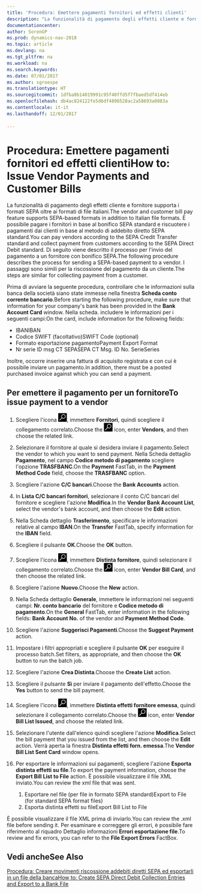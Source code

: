 ```yaml
---
title: 'Procedura: Emettere pagamenti fornitori ed effetti clienti'
description: "La funzionalità di pagamento degli effetti cliente e fornitore supporta i formati SEPA oltre ai formati di file italiani."
documentationcenter: 
author: SorenGP
ms.prod: dynamics-nav-2018
ms.topic: article
ms.devlang: na
ms.tgt_pltfrm: na
ms.workload: na
ms.search.keywords: 
ms.date: 07/01/2017
ms.author: sgroespe
ms.translationtype: HT
ms.sourcegitcommit: 1dfba8b14019991c95f40ffd5f7fbaed5df414eb
ms.openlocfilehash: db4ac824122fe5d6df4898528ac2a58693a0883a
ms.contentlocale: it-it
ms.lasthandoff: 12/01/2017

---
```

# <a name="how-to-issue-vendor-payments-and-customer-bills"></a><span data-ttu-id="07220-103">Procedura: Emettere pagamenti fornitori ed effetti clienti</span><span class="sxs-lookup"><span data-stu-id="07220-103">How to: Issue Vendor Payments and Customer Bills</span></span>
<span data-ttu-id="07220-104">La funzionalità di pagamento degli effetti cliente e fornitore supporta i formati SEPA oltre ai formati di file italiani.</span><span class="sxs-lookup"><span data-stu-id="07220-104">The vendor and customer bill pay feature supports SEPA-based formats in addition to Italian file formats.</span></span> <span data-ttu-id="07220-105">È possibile pagare i fornitori in base al bonifico SEPA standard e riscuotere i pagamenti dai clienti in base al metodo di addebito diretto SEPA standard.</span><span class="sxs-lookup"><span data-stu-id="07220-105">You can pay vendors according to the SEPA Credit Transfer standard and collect payment from customers according to the SEPA Direct Debit standard.</span></span> <span data-ttu-id="07220-106">Di seguito viene descritto il processo per l'invio del pagamento a un fornitore con bonifico SEPA.</span><span class="sxs-lookup"><span data-stu-id="07220-106">The following procedure describes the process for sending a SEPA-based payment to a vendor.</span></span> <span data-ttu-id="07220-107">I passaggi sono simili per la riscossione del pagamento da un cliente.</span><span class="sxs-lookup"><span data-stu-id="07220-107">The steps are similar for collecting payment from a customer.</span></span>  

 <span data-ttu-id="07220-108">Prima di avviare la seguente procedura, controllare che le informazioni sulla banca della società siano state immesse nella finestra **Scheda conto corrente bancario**.</span><span class="sxs-lookup"><span data-stu-id="07220-108">Before starting the following procedure, make sure that information for your company's bank has been provided in the **Bank Account Card** window.</span></span> <span data-ttu-id="07220-109">Nella scheda. includere le informazioni per i seguenti campi:</span><span class="sxs-lookup"><span data-stu-id="07220-109">On the card, include information for the following fields:</span></span>  

- <span data-ttu-id="07220-110">IBAN</span><span class="sxs-lookup"><span data-stu-id="07220-110">IBAN</span></span>  
- <span data-ttu-id="07220-111">Codice SWIFT (facoltativo)</span><span class="sxs-lookup"><span data-stu-id="07220-111">SWIFT Code (optional)</span></span>  
- <span data-ttu-id="07220-112">Formato esportazione pagamento</span><span class="sxs-lookup"><span data-stu-id="07220-112">Payment Export Format</span></span>  
- <span data-ttu-id="07220-113">Nr serie ID msg CT SEPA</span><span class="sxs-lookup"><span data-stu-id="07220-113">SEPA CT Msg. ID No.</span></span> <span data-ttu-id="07220-114">Serie</span><span class="sxs-lookup"><span data-stu-id="07220-114">Series</span></span>  

<span data-ttu-id="07220-115">Inoltre, occorre inserire una fattura di acquisito registrata e con cui è possibile inviare un pagamento.</span><span class="sxs-lookup"><span data-stu-id="07220-115">In addition, there must be a posted purchased invoice against which you can send a payment.</span></span>  

## <a name="to-issue-payment-to-a-vendor"></a><span data-ttu-id="07220-116">Per emettere il pagamento per un fornitore</span><span class="sxs-lookup"><span data-stu-id="07220-116">To issue payment to a vendor</span></span>  

1. <span data-ttu-id="07220-117">Scegliere l'icona ![Cerca pagina o report](../../media/ui-search/search_small.png "icona Cerca pagina o report"), immettere **Fornitori**, quindi scegliere il collegamento correlato.</span><span class="sxs-lookup"><span data-stu-id="07220-117">Choose the ![Search for Page or Report](../../media/ui-search/search_small.png "Search for Page or Report icon") icon, enter **Vendors**, and then choose the related link.</span></span>  
2. <span data-ttu-id="07220-118">Selezionare il fornitore al quale si desidera inviare il pagamento.</span><span class="sxs-lookup"><span data-stu-id="07220-118">Select the vendor to which you want to send payment.</span></span> <span data-ttu-id="07220-119">Nella Scheda dettaglio **Pagamento**, nel campo **Codice metodo di pagamento** scegliere l'opzione **TRASFBANC**.</span><span class="sxs-lookup"><span data-stu-id="07220-119">On the **Payment** FastTab, in the **Payment Method Code** field, choose the **TRASFBANC** option.</span></span>
3. <span data-ttu-id="07220-120">Scegliere l'azione **C/C bancari**.</span><span class="sxs-lookup"><span data-stu-id="07220-120">Choose the **Bank Accounts** action.</span></span>  
4. <span data-ttu-id="07220-121">In **Lista C/C bancari fornitori**, selezionare il conto C/C bancari del fornitore e scegliere l'azione **Modifica**.</span><span class="sxs-lookup"><span data-stu-id="07220-121">In the **Vendor Bank Account List**, select the vendor's bank account, and then choose the **Edit** action.</span></span>
5. <span data-ttu-id="07220-122">Nella Scheda dettaglio **Trasferimento**, specificare le informazioni relative al campo **IBAN**.</span><span class="sxs-lookup"><span data-stu-id="07220-122">On the **Transfer** FastTab, specify information for the **IBAN** field.</span></span>  
6. <span data-ttu-id="07220-123">Scegliere il pulsante **OK**.</span><span class="sxs-lookup"><span data-stu-id="07220-123">Choose the **OK** button.</span></span>  
7. <span data-ttu-id="07220-124">Scegliere l'icona ![Cerca pagina o report](../../media/ui-search/search_small.png "Cerca pagina o report"), immettere **Distinta fornitore**, quindi selezionare il collegamento correlato.</span><span class="sxs-lookup"><span data-stu-id="07220-124">Choose the ![Search for Page or Report](../../media/ui-search/search_small.png "Search for Page or Report icon") icon, enter **Vendor Bill Card**, and then choose the related link.</span></span>  
8. <span data-ttu-id="07220-125">Scegliere l'azione **Nuovo**.</span><span class="sxs-lookup"><span data-stu-id="07220-125">Choose the **New** action.</span></span>  
9.  <span data-ttu-id="07220-126">Nella Scheda dettaglio **Generale**, immettere le informazioni nei seguenti campi: **Nr. conto bancario** del fornitore e **Codice metodo di pagamento**.</span><span class="sxs-lookup"><span data-stu-id="07220-126">On the **General** FastTab, enter information in the following fields: **Bank Account No.** of the vendor and **Payment Method Code**.</span></span>  
10. <span data-ttu-id="07220-127">Scegliere l'azione **Suggerisci Pagamenti**.</span><span class="sxs-lookup"><span data-stu-id="07220-127">Choose the **Suggest Payment** action.</span></span>
11. <span data-ttu-id="07220-128">Impostare i filtri appropriati e scegliere il pulsante **OK** per eseguire il processo batch.</span><span class="sxs-lookup"><span data-stu-id="07220-128">Set filters, as appropriate, and then choose the **OK** button to run the batch job.</span></span>  
12. <span data-ttu-id="07220-129">Scegliere l'azione **Crea Distinta**.</span><span class="sxs-lookup"><span data-stu-id="07220-129">Choose the **Create List** action.</span></span>
13. <span data-ttu-id="07220-130">Scegliere il pulsante **Sì** per inviare il pagamento dell'effetto.</span><span class="sxs-lookup"><span data-stu-id="07220-130">Choose the **Yes** button to send the bill payment.</span></span>  
14. <span data-ttu-id="07220-131">Scegliere l'icona ![Cerca pagina o report](../../media/ui-search/search_small.png "icona Cerca pagina o report"), immettere **Distinta effetti fornitore emessa**, quindi selezionare il collegamento correlato.</span><span class="sxs-lookup"><span data-stu-id="07220-131">Choose the ![Search for Page or Report](../../media/ui-search/search_small.png "Search for Page or Report icon") icon, enter **Vendor Bill List Issued**, and choose the related link.</span></span>
15. <span data-ttu-id="07220-132">Selezionare l'utente dall'elenco quindi scegliere l'azione **Modifica**.</span><span class="sxs-lookup"><span data-stu-id="07220-132">Select the bill payment that you issued from the list, and then choose the **Edit** action.</span></span> <span data-ttu-id="07220-133">Verrà aperta la finestra **Distinta effetti forn. emessa**.</span><span class="sxs-lookup"><span data-stu-id="07220-133">The **Vendor Bill List Sent Card** window opens.</span></span>  
16. <span data-ttu-id="07220-134">Per esportare le informazioni sui pagamenti, scegliere l'azione **Esporta distinta effetti su file**.</span><span class="sxs-lookup"><span data-stu-id="07220-134">To export the payment information, choose the **Export Bill List to File** action.</span></span> <span data-ttu-id="07220-135">È possibile visualizzare il file XML inviato.</span><span class="sxs-lookup"><span data-stu-id="07220-135">You can review the xml file that was sent.</span></span>  

    1.  <span data-ttu-id="07220-136">Esportare nel file (per file in formato SEPA standard)</span><span class="sxs-lookup"><span data-stu-id="07220-136">Export to File (for standard SEPA format files)</span></span>  
    2.  <span data-ttu-id="07220-137">Esporta distinta effetti su file</span><span class="sxs-lookup"><span data-stu-id="07220-137">Export Bill List to File</span></span>  

<span data-ttu-id="07220-138">È possibile visualizzare il file XML prima di inviarlo.</span><span class="sxs-lookup"><span data-stu-id="07220-138">You can review the .xml file before sending it.</span></span> <span data-ttu-id="07220-139">Per esaminare e correggere gli errori, è possibile fare riferimento al riquadro Dettaglio informazioni **Errori esportazione file**.</span><span class="sxs-lookup"><span data-stu-id="07220-139">To review and fix errors, you can refer to the **File Export Errors** FactBox.</span></span>  

## <a name="see-also"></a><span data-ttu-id="07220-140">Vedi anche</span><span class="sxs-lookup"><span data-stu-id="07220-140">See Also</span></span>  
[<span data-ttu-id="07220-141">Procedura: Creare movimenti riscossione addebiti diretti SEPA ed esportarli in un file della banca</span><span class="sxs-lookup"><span data-stu-id="07220-141">How to: Create SEPA Direct Debit Collection Entries and Export to a Bank File</span></span>](../../finance-how-create-sepa-direct-debit-collection-entries-export-bank-file.md)

